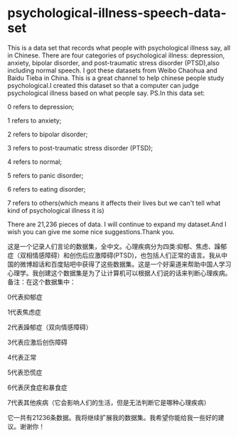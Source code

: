 # psychological-illness-speech-data-set
This is a data set that records what people with psychological illness say, all in Chinese. There are four categories of psychological illness: depression, anxiety, bipolar disorder, and post-traumatic stress disorder (PTSD),also including normal speech. I got these datasets from Weibo Chaohua and Baidu Tieba in China. This is a great channel to help chinese people study psychological.I created this dataset so that a computer can judge psychological illness based on what people say.
PS.In this data set:

0 refers to depression;

1 refers to anxiety;

2 refers to bipolar disorder;

3 refers to post-traumatic stress disorder (PTSD);

4 refers to normal;

5 refers to panic disorder;

6 refers to eating disorder;

7 refers to others(which means it affects their lives but we can't tell what kind of psychological illness it is)

There are 21,236 pieces of data. I will continue to expand my dataset.And I wish you can give me some nice suggestions.Thank you.

这是一个记录人们言论的数据集，全中文。心理疾病分为四类:抑郁、焦虑、躁郁症（双相情感障碍）和创伤后应激障碍(PTSD)，也包括人们正常的语言。我从中国的微博超话和百度贴吧中获得了这些数据集。这是一个好渠道来帮助中国人学习心理学。我创建这个数据集是为了让计算机可以根据人们说的话来判断心理疾病。
备注：在这个数据集中：

0代表抑郁症

1代表焦虑症

2代表躁郁症（双向情感障碍）

3代表应激后创伤障碍

4代表正常

5代表恐慌症

6代表厌食症和暴食症

7代表其他疾病（它会影响人们的生活，但是无法判断它是哪种心理疾病）

它一共有21236条数据。我将继续扩展我的数据集。我希望你能给我一些好的建议。谢谢你！  

